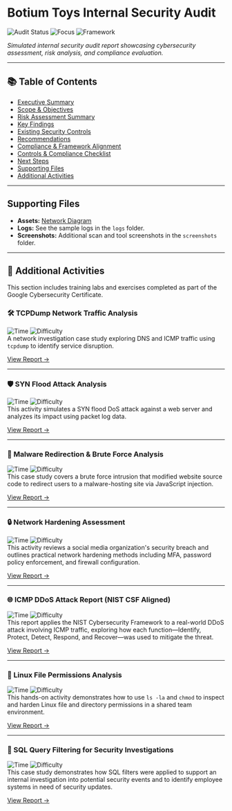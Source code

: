 # Botium Toys Internal Security Audit

![Audit Status](https://img.shields.io/badge/Audit-Fictional-informational?style=flat-square&color=blue)
![Focus](https://img.shields.io/badge/Focus-Internal_Security-orange?style=flat-square)
![Framework](https://img.shields.io/badge/Framework-NIST_CSF-green?style=flat-square)

*Simulated internal security audit report showcasing cybersecurity assessment, risk analysis, and compliance evaluation.*

---

## 📚 Table of Contents
- [Executive Summary](audit-report/executive-summary.md)
- [Scope & Objectives](audit-report/scope-objectives.md)
- [Risk Assessment Summary](audit-report/risk-assessment.md)
- [Key Findings](audit-report/key-findings.md)
- [Existing Security Controls](audit-report/security-controls.md)
- [Recommendations](audit-report/recommendations.md)
- [Compliance & Framework Alignment](audit-report/compliance.md)
- [Controls & Compliance Checklist](audit-report/checklist.md)
- [Next Steps](audit-report/next-steps.md)
- [Supporting Files](#supporting-files)
- [Additional Activities](#-additional-activities)

---

## Supporting Files
- **Assets:** [Network Diagram](assets/network-diagram.png)
- **Logs:** See the sample logs in the `logs` folder.
- **Screenshots:** Additional scan and tool screenshots in the `screenshots` folder.

---

## 🔬 Additional Activities

This section includes training labs and exercises completed as part of the Google Cybersecurity Certificate.

### 🛠️ TCPDump Network Traffic Analysis  
![Time](https://img.shields.io/badge/Estimated%20Time-15%20Minutes-blue?style=flat-square) ![Difficulty](https://img.shields.io/badge/Difficulty-Easy-success?style=flat-square)  
A network investigation case study exploring DNS and ICMP traffic using `tcpdump` to identify service disruption.

[View Report →](activities/tcpdump-analysis.md)

---

### 🛡️ SYN Flood Attack Analysis  
![Time](https://img.shields.io/badge/Estimated%20Time-20%20Minutes-blue?style=flat-square) ![Difficulty](https://img.shields.io/badge/Difficulty-Moderate-yellow?style=flat-square)  
This activity simulates a SYN flood DoS attack against a web server and analyzes its impact using packet log data.

[View Report →](activities/syn-flood-report.md)

---

### 🧨 Malware Redirection & Brute Force Analysis  
![Time](https://img.shields.io/badge/Estimated%20Time-20%20Minutes-blue?style=flat-square) ![Difficulty](https://img.shields.io/badge/Difficulty-Moderate-yellow?style=flat-square)  
This case study covers a brute force intrusion that modified website source code to redirect users to a malware-hosting site via JavaScript injection.

[View Report →](activities/malware-redirect-analysis.md)

---

### 🔒 Network Hardening Assessment  
![Time](https://img.shields.io/badge/Estimated%20Time-20%20Minutes-blue?style=flat-square) ![Difficulty](https://img.shields.io/badge/Difficulty-Moderate-yellow?style=flat-square)  
This activity reviews a social media organization's security breach and outlines practical network hardening methods including MFA, password policy enforcement, and firewall configuration.

[View Report →](activities/network-hardening-assessment.md)

---

### 🌐 ICMP DDoS Attack Report (NIST CSF Aligned)  
![Time](https://img.shields.io/badge/Estimated%20Time-25%20Minutes-blue?style=flat-square) ![Difficulty](https://img.shields.io/badge/Difficulty-Moderate-yellow?style=flat-square)  
This report applies the NIST Cybersecurity Framework to a real-world DDoS attack involving ICMP traffic, exploring how each function—Identify, Protect, Detect, Respond, and Recover—was used to mitigate the threat.

[View Report →](activities/ddos-nist-csf-report.md)

---

### 🧮 Linux File Permissions Analysis  
![Time](https://img.shields.io/badge/Estimated%20Time-15%20Minutes-blue?style=flat-square) ![Difficulty](https://img.shields.io/badge/Difficulty-Easy-success?style=flat-square)  
This hands-on activity demonstrates how to use `ls -la` and `chmod` to inspect and harden Linux file and directory permissions in a shared team environment.

[View Report →](activities/linux-permissions-analysis.md)

---

### 🧮 SQL Query Filtering for Security Investigations  
![Time](https://img.shields.io/badge/Estimated%20Time-15%20Minutes-blue?style=flat-square) ![Difficulty](https://img.shields.io/badge/Difficulty-Easy-success?style=flat-square)  
This case study demonstrates how SQL filters were applied to support an internal investigation into potential security events and to identify employee systems in need of security updates.

[View Report →](activities/sql-query-filtering.md)
